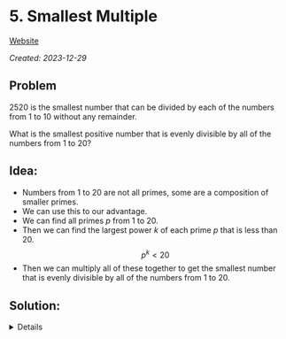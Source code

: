 # 5. Smallest Multiple

[Website](https://projecteuler.net/problem=5)

_Created: 2023-12-29_

## Problem
$2520$ is the smallest number that can be divided by each of the numbers from $1$ to $10$ without any remainder.

What is the smallest positive number that is evenly divisible by all of the numbers from $1$ to $20$?

## Idea:
- Numbers from $1$ to $20$ are not all primes, some are a composition of smaller primes.
- We can use this to our advantage.
- We can find all primes $p$ from $1$ to $20$.
- Then we can find the largest power $k$ of each prime $p$ that is less than $20$.
$$p^k < 20$$
- Then we can multiply all of these together to get the smallest number that is evenly divisible by all of the numbers from $1$ to $20$.

## Solution:
<details>
232792560
</details>
